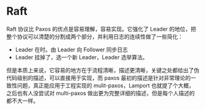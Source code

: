 # Raft

Raft 协议比 Paxos 的优点是容易理解，容易实现。它强化了 Leader 的地位，把整个协议可以清楚的分割成两个部分，并利用日志的连续性做了一些简化：

- Leader 在时。由 Leader 向 Follower 同步日志
- Leader 挂掉了，选一个新 Leader，Leader 选举算法。

但是本质上来说，它容易的地方在于流程清晰，描述更清晰，关键之处都给出了伪代码级别的描述，可以直接用于实现，而 paxos 最初的描述是针对非常理论的一致性问题，真正能应用于工程实现的 mulit-paxos，Lamport 也就提了个大概，之后也有人没尝试对 multi-paxos 做出更为完整详细的描述，但是每个人描述的都不大一样。
